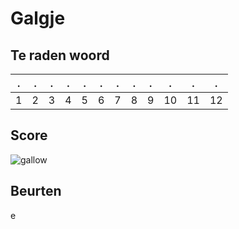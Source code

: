 # Galgje

## Te raden woord

|.|.|.|.|.|.|.|.|.|.|.|.|
|-|-|-|-|-|-|-|-|-|-|-|-|
|1|2|3|4|5|6|7|8|9|10|11|12|

## Score
![gallow](./images/1.png)

## Beurten
e